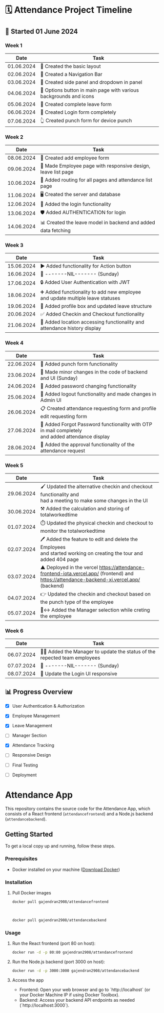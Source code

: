 <!-- 
# ATTENDANCE PROJECT STARTED AT JUNE 1

- 01.06.2024 -> Created the basic layout 
- 02.06.2024 -> Created a Navigation Bar
- 03.06.2024 -> Created side panel and the dropdown in panel
- 04.06.2024 -> Options button in main page with various background and icons 
- 05.06.2024 -> Created complete leave form 
- 06.06.2024 -> Created Login form completely 
- 07.06.2024 -> Created punch form for device punch 
- 08.06.2024 -> Created add employee form
- 09.06.2024 -> Made Employee page with responsive, leave list page 
- 10.06.2024 -> Added routing for all the pages and attendance list page
- 11.06.2024 -> Created the server and database 
- 12.06.2024 -> Added the login functionality
- 13.06.2024 -> Added AUTHENTICATION for login 
- 14.06.2024 -> Created the leave model in backend and added fetching of data
- 15.06.2024 -> Added functionality for Action button
- 16.06.2024 -> -------NIL-------(Sunday)
- 17.06.2024 -> Added User Authentication with JWT
- 18.06.2024 -> Added functionality to add new employee and added functionality to update status of multiple leave at a time
- 19.06.2024 -> Added profile box and update leave structure
- 20.06.2024 -> Added Checkin and Checkout functionality
- 21.06.2024 -> Added location accessing functionality and added attendance history display
- 22.06.2024 -> Added punch form functionality
- 23.06.2024 -> Made minor changes in the code (Sunday)
- 24.06.2024 -> Added password Changing functionality
- 25.06.2024 -> Added the logout functionality and made some changes in Admin UI
- 26.06.2024 -> Created the attendance requesting form and profile edit requesting form
- 27.06.2024 -> Added Forgot Password functionality with OTP in mail completely and added attendance display
- 28.06.2024 -> Added the approval functionality of the attendance request
- 29.06.2024 -> Updated the alternative checkin and checkout functionality and had a meeting to make some changes in the UI
- -->

# 🗓️ Attendance Project Timeline

## 📅 Started 01 June 2024

### Week 1
| Date       | Task                                                             |
| ---------- | ---------------------------------------------------------------- |
| 01.06.2024 | 🤝 Created the basic layout                                       |
| 02.06.2024 | 🧭 Created a Navigation Bar                                       |
| 03.06.2024 | 📑 Created side panel and dropdown in panel                       |
| 04.06.2024 | 🎨 Options button in main page with various backgrounds and icons |
| 05.06.2024 | 📝 Created complete leave form                                    |
| 06.06.2024 | 🔐 Created Login form completely                                  |
| 07.06.2024 | 👆 Created punch form for device punch                            |

### Week 2
| Date       | Task                                                         |
| ---------- | ------------------------------------------------------------ |
| 08.06.2024 | 👥 Created add employee form                                  |
| 09.06.2024 | 📱 Made Employee page with responsive design, leave list page |
| 10.06.2024 | 🔗 Added routing for all pages and attendance list page       |
| 11.06.2024 | 🖥️ Created the server and database                            |
| 12.06.2024 | 🔑 Added the login functionality                              |
| 13.06.2024 | 🛡️ Added AUTHENTICATION for login                             |
| 14.06.2024 | 📊 Created the leave model in backend and added data fetching |

### Week 3
| Date       | Task                                                                                |
| ---------- | ----------------------------------------------------------------------------------- |
| 15.06.2024 | ▶️ Added functionality for Action button                                             |
| 16.06.2024 | 🚫 -------NIL------- (Sunday)                                                        |
| 17.06.2024 | 🔒 Added User Authentication with JWT                                                |
| 18.06.2024 | ➕ Added functionality to add new employee <br /> and update multiple leave statuses |
| 19.06.2024 | 👤 Added profile box and updated leave structure                                     |
| 20.06.2024 | ✅ Added Checkin and Checkout functionality                                          |
| 21.06.2024 | 📍 Added location accessing functionality and attendance history display             |

### Week 4
| Date       | Task                                                                                                  |
| ---------- | ----------------------------------------------------------------------------------------------------- |
| 22.06.2024 | 👊 Added punch form functionality                                                                      |
| 23.06.2024 | 🔧 Made minor changes in the code of backend and UI (Sunday)                                           |
| 24.06.2024 | 🔑 Added password changing functionality                                                               |
| 25.06.2024 | 🚪 Added logout functionality and made changes in Admin UI                                             |
| 26.06.2024 | 📋 Created attendance requesting form and profile edit requesting form                                 |
| 27.06.2024 | 🔐 Added Forgot Password functionality with OTP in mail completely <br /> and added attendance display |
| 28.06.2024 | 📅 Added the approval functionality of the attendance request                                          |

### Week 5
| Date       | Task                                                                                                                                      |
| ---------- | ----------------------------------------------------------------------------------------------------------------------------------------- |
| 29.06.2024 | 🖌️ Updated the alternative checkin and checkout functionality and <br /> had a meeting to make some changes in the UI                      |
| 30.06.2024 | ⚒️ Added the calculation and storing of totalworkedtime                                                                                    |
| 01.07.2024 | ⏱️ Updated the physical checkin and checkout to monitor the totalworkedtime                                                                |
| 02.07.2024 | 🖊️ Added the feature to edit and delete the Employees <br /> and started working on creating the tour and added 404 page                   |
| 03.07.2024 | ▲  Deployed in the vercel https://attendance-frontend-iota.vercel.app/ (frontend) and https://attendance-backend-xi.vercel.app/ (backend) |
| 04.07.2024 | 👉 Updated the checkin and checkout based on the punch type of the employee                                                                |
| 05.07.2024 | 🙂‍↔️ Added the Manager selection while creting the employee                                                                                 |

### Week 6
| Date       | Task                                                                    |
| ---------- | ----------------------------------------------------------------------- |
| 06.07.2024 | 💁‍♂️ Added the Manager to update the status of the repected team employees |
| 07.07.2024 | 🚫 -------NIL------- (Sunday)                                            |
| 08.07.2024 | 🔑 Update the Login UI responsive                                        |



## 📊 Progress Overview

 - [x] User Authentication & Authorization
 - [x] Employee Management
 - [x] Leave Management
 - [ ] Manager Section
 - [x] Attendance Tracking
 - [ ] Responsive Design
 - [ ] Final Testing
 - [ ] Deployment





# Attendance App

This repository contains the source code for the Attendance App, which consists of a React frontend (`attendancefrontend`) and a Node.js backend (`attendancebackend`).

## Getting Started

To get a local copy up and running, follow these steps.

### Prerequisites

- Docker installed on your machine ([Download Docker](https://www.docker.com/get-started))

### Installation

<!-- 1. Clone the repo
   ```bash
   git clone https://github.com/gajendran2908/attendance-app.git
   cd attendance-app
   ``` -->

1. Pull Docker images
    <br />
   ```bash
   docker pull gajendran2908/attendancefrontend
   ```
   <br />
   
   ```bash
   docker pull gajendran2908/attendancebackend
   ```

### Usage

1. Run the React frontend (port 80 on host):
    <br />
   ```bash
   docker run -d -p 80:80 gajendran2908/attendancefrontend
   ```

2. Run the Node.js backend (port 3000 on host):
    <br />
   ```bash
   docker run -d -p 3000:3000 gajendran2908/attendancebackend
   ```

3. Access the app
   - Frontend: Open your web browser and go to \`http://localhost\` (or your Docker Machine IP if using Docker Toolbox).
   - Backend: Access your backend API endpoints as needed (\`http://localhost:3000\`).



